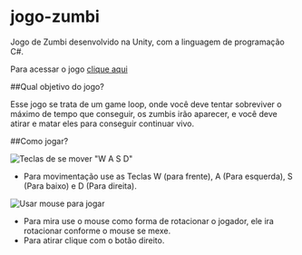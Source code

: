 # jogo-zumbi
Jogo de Zumbi desenvolvido na Unity, com a linguagem de programação C#.

Para acessar o jogo [clique aqui](https://felipe-nonato.github.io/jogo-zumbi/)

##Qual objetivo do jogo?

Esse jogo se trata de um game loop, onde você deve tentar sobreviver o máximo de tempo que conseguir, os zumbis irão aparecer, e você deve atirar e matar eles para conseguir continuar vivo.

##Como jogar?

![Teclas de se mover "W A S D"](https://cdn-icons-png.flaticon.com/512/4617/4617727.png)

- Para movimentação use as Teclas W (para frente), A (Para esquerda), S (Para baixo) e D (Para direita).

![Usar mouse para jogar](https://static.vecteezy.com/system/resources/previews/001/187/030/original/mouse-pointer-png.png)

- Para mira use o mouse como forma de rotacionar o jogador, ele ira rotacionar conforme o mouse se mexe.
- Para atirar clique com o botão direito.
